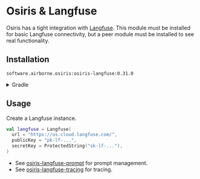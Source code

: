 # Osiris & Langfuse

Osiris has a tight integration with [Langfuse](https://langfuse.com/).
This module must be installed for basic Langfuse connectivity,
but a peer module must be installed to see real functionality.

## Installation

`software.airborne.osiris:osiris-langfuse:0.31.0`

<details>

<summary>Gradle</summary>

```kotlin
plugins {
  id("com.google.cloud.artifactregistry.gradle-plugin")
}

repositories {
  maven {
    url = uri("artifactregistry://us-central1-maven.pkg.dev/airborne-software/maven")
  }
}

dependencies {
  implementation("software.airborne.osiris:osiris-langfuse:0.31.0")

  /**
   * Also include at least one of the following peers.
   */
  implementation("software.airborne.osiris:osiris-langfuse-prompt:0.31.0") 
  implementation("software.airborne.osiris:osiris-langfuse-tracing:0.31.0")

  /**
   * Also include one of the following,
   * depending on whether you're using the chat module or the agentic framework.
   */
  implementation("software.airborne.osiris:osiris-chat:0.31.0")
  implementation("software.airborne.osiris:osiris-agentic:0.31.0")
}
```

</details>

## Usage

Create a Langfuse instance.

```kotlin
val langfuse = Langfuse(
  url = "https://us.cloud.langfuse.com/",
  publicKey = "pk-lf-...",
  secretKey = ProtectedString("sk-lf-..."),
)
```

- See [osiris-langfuse-prompt](./prompt)
  for prompt management.
- See [osiris-langfuse-tracing](./prompt)
  for tracing.

